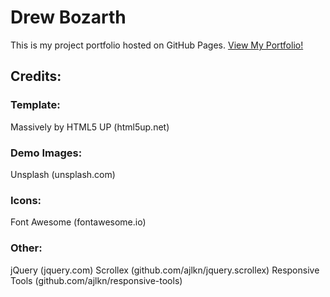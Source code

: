 # Drew Bozarth

This is my project portfolio hosted on GitHub Pages.
[View My Portfolio!](https://drew-bozarth.github.io/)

## **Credits:**

### Template:

Massively by HTML5 UP (html5up.net)

### Demo Images:

Unsplash (unsplash.com)

### Icons:

Font Awesome (fontawesome.io)

### Other:

jQuery (jquery.com)
Scrollex (github.com/ajlkn/jquery.scrollex)
Responsive Tools (github.com/ajlkn/responsive-tools)

